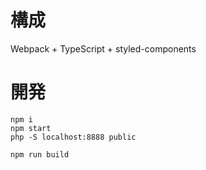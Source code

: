 # 構成
Webpack + TypeScript + styled-components

# 開発
```
npm i
npm start
php -S localhost:8888 public

npm run build
```
